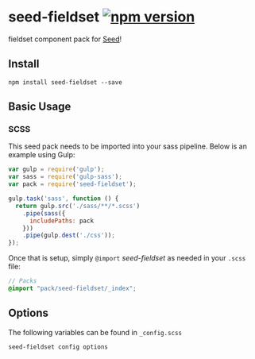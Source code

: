 # seed-fieldset [![npm version](https://badge.fury.io/js/seed-fieldset.svg)](https://badge.fury.io/js/seed-fieldset)

fieldset component pack for [Seed](https://github.com/helpscout/seed)!

## Install
```
npm install seed-fieldset --save
```


## Basic Usage

### SCSS
This seed pack needs to be imported into your sass pipeline. Below is an example using Gulp:


```javascript
var gulp = require('gulp');
var sass = require('gulp-sass');
var pack = require('seed-fieldset');

gulp.task('sass', function () {
  return gulp.src('./sass/**/*.scss')
    .pipe(sass({
      includePaths: pack
    }))
    .pipe(gulp.dest('./css'));
});
```

Once that is setup, simply `@import` *seed-fieldset* as needed in your `.scss` file:

```scss
// Packs
@import "pack/seed-fieldset/_index";
```

## Options

The following variables can be found in `_config.scss`

```scss
seed-fieldset config options
```
